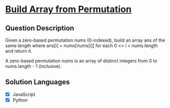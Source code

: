 # [Build Array from Permutation](https://leetcode.com/problems/build-array-from-permutation)

## Question Description

Given a zero-based permutation nums (0-indexed), build an array ans of the same length where ans[i] = nums[nums[i]] for each 0 <= i < nums.length and return it.

A zero-based permutation nums is an array of distinct integers from 0 to nums.length - 1 (inclusive).

## Solution Languages

- [x] JavaScript
- [x] Python
